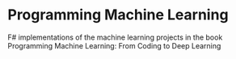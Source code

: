 # Programming Machine Learning

F# implementations of the machine learning projects in the book Programming Machine Learning: From Coding to Deep Learning
